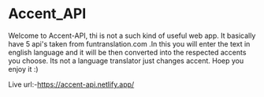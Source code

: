 # Accent_API
Welcome to Accent-API, thi is not a such kind of useful web app.
It basically have 5 api's taken from funtranslation.com .In this you will enter the text in english language and it will be then converted into the respected accents you choose.
Its not a language translator just changes accent.
Hoep you enjoy it :)

Live url:-https://accent-api.netlify.app/

